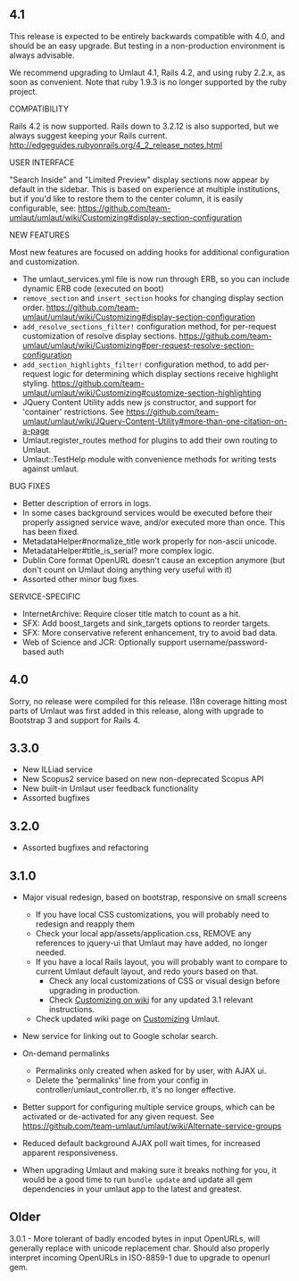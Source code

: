 ## 4.1

This release is expected to be entirely backwards compatible with 4.0, and
should be an easy upgrade. But testing in a non-production environment
is always advisable. 

We recommend upgrading to Umlaut 4.1, Rails 4.2, and using ruby 2.2.x, as soon
as convenient. Note that ruby 1.9.3 is no longer supported by the ruby project. 

COMPATIBILITY

Rails 4.2 is now supported. Rails down to 3.2.12 is also supported, but
we always suggest keeping your Rails current. http://edgeguides.rubyonrails.org/4_2_release_notes.html

USER INTERFACE

"Search Inside" and "Limited Preview" display sections now appear by
default in the sidebar. This is based on experience at multiple institutions,
but if you'd like to restore them to the center column, it is easily
configurable, see: https://github.com/team-umlaut/umlaut/wiki/Customizing#display-section-configuration

NEW FEATURES

Most new features are focused on adding hooks for additional
configuration and customization. 

* The umlaut_services.yml file is now run through ERB, so you can
  include dynamic ERB code (executed on boot)
* `remove_section` and `insert_section` hooks for changing
  display section order. https://github.com/team-umlaut/umlaut/wiki/Customizing#display-section-configuration
* `add_resolve_sections_filter!` configuration method, for
  per-request customization of resolve display sections. 
  https://github.com/team-umlaut/umlaut/wiki/Customizing#per-request-resolve-section-configuration
* `add_section_highlights_filter!` configuration method, to 
  add per-request logic for determining which display sections receive
  highlight styling. https://github.com/team-umlaut/umlaut/wiki/Customizing#customize-section-highlighting
* JQuery Content Utility adds new js constructor, and support for 'container' restrictions. See https://github.com/team-umlaut/umlaut/wiki/JQuery-Content-Utility#more-than-one-citation-on-a-page
* Umlaut.register_routes method for plugins to add their own routing to Umlaut. 
* Umlaut::TestHelp module with convenience methods for writing tests against umlaut. 

BUG FIXES

* Better description of errors in logs. 
* In some cases background services would be executed before their
properly assigned service wave, and/or executed more than once. This has been fixed. 
* MetadataHelper#normalize_title work properly for non-ascii unicode. 
* MetadataHelper#title_is_serial? more complex logic. 
* Dublin Core format OpenURL doesn't cause an exception anymore (but don't count
  on Umlaut doing anything very useful with it)
* Assorted other minor bug fixes. 



SERVICE-SPECIFIC

* InternetArchive: Require closer title match to count as a hit. 
* SFX: Add boost_targets and sink_targets options to reorder targets. 
* SFX: More conservative referent enhancement, try to avoid bad data. 
* Web of Science and JCR: Optionally support username/password-based auth

## 4.0

Sorry, no release were compiled for this release. I18n coverage hitting most
parts of Umlaut was first added in this release, along with upgrade to
Bootstrap 3 and support for Rails 4. 

## 3.3.0

* New ILLiad service
* New Scopus2 service based on new non-deprecated Scopus API
* New built-in Umlaut user feedback functionality
* Assorted bugfixes

## 3.2.0

* Assorted bugfixes and refactoring

## 3.1.0

* Major visual redesign, based on bootstrap, responsive on small screens	
  * If you have local CSS customizations, you will probably need to redesign and reapply them
  * Check your local app/assets/application.css, REMOVE any references to jquery-ui
    that Umlaut may have added, no longer needed.
  * If you have a local Rails layout, you will probably want to compare to current
  	Umlaut default layout, and redo yours based on that. 
	* Check any local customizations of CSS or visual design before upgrading in production. 
	* Check [Customizing on wiki](https://github.com/team-umlaut/umlaut/wiki/Customizing) for
	  any updated 3.1 relevant instructions. 
  * Check updated wiki page on [Customizing](https://github.com/team-umlaut/umlaut/wiki/Customizing)  Umlaut. 

* New service for linking out to Google scholar search. 

* On-demand permalinks
	* Permalinks only created when asked for by user, with AJAX ui. 
	* Delete the 'permalinks'	line from your config in controller/umlaut_controller.rb,
	  it's no longer effective. 

* Better support for configuring multiple service groups, which can be
  activated or de-activated for any given request. See 
  https://github.com/team-umlaut/umlaut/wiki/Alternate-service-groups

* Reduced default background AJAX poll wait times, for increased apparent
  responsiveness. 

* When upgrading Umlaut and making sure it breaks nothing for you, 
  it would be a good time to run `bundle update` and update all gem
  dependencies in your umlaut app to the latest and greatest. 


## Older

3.0.1 - More tolerant of badly encoded bytes in input OpenURLs, will
        generally replace with unicode replacement char. Should also
        properly interpret incoming OpenURLs in ISO-8859-1 due to 
        upgrade to openurl gem. 
